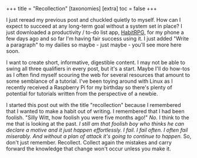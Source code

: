 +++
title = "Recollection"
[taxonomies]
[extra]
  toc = false
+++

I just reread my previous post and chuckled quietly to myself. How can I expect to succeed at any long-term goal without a system set in place? I just downloaded a productivity / to-do list app, [HabitRPG](https://habitica.com/static/home), for my phone a few days ago and so far I'm having fair success using it. I just added "Write a paragraph" to my dailies so maybe - just maybe - you'll see more here soon.

I want to create short, informative, digestible content. I may not be able to swing all three qualifiers in every post, but it's a start. Maybe I'll do how-tos as I often find myself scouring the web for several resources that amount to some semblance of a tutorial. I've been toying around with Linux as I recently received a Raspberry Pi for my birthday so there's plenty of potential for tutorials written from the perspective of a newbie.

I started this post out with the title "recollection" because I remembered that I wanted to make a habit out of writing. I remembered that I had been foolish. "Silly Witt, how foolish you were five months ago!" _No._ I think to the me that is looking at the past. _I still am that foolish boy who thinks he can declare a motive and it just happen effortlessly. I fail. I fail often. I often fail miserably. And without a plan of attack it's going to continue to happen._ So, don't just remember. Recollect. Collect again the mistakes and carry forward the knowledge that change won't occur unless you make it.